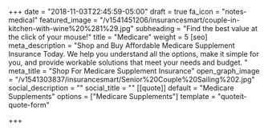 +++
date = "2018-11-03T22:45:59-05:00"
draft = true
fa_icon = "notes-medical"
featured_image = "/v1541451206/insurancesmart/couple-in-kitchen-with-wine%20%281%29.jpg"
subheading = "Find the best value at the click of your mouse!"
title = "Medicare"
weight = 5
[seo]
meta_description = "Shop and Buy Affordable Medicare Supplement Insurance Today. We help you understand all the options, make it simple for you, and provide workable solutions that meet your needs and budget. "
meta_title = "Shop For Medicare Supplement Insurance"
open_graph_image = "/v1541303837/insurancesmart/Senior%20Couple%20Sailing%202.jpg"
social_description = ""
social_title = ""
[[quote]]
default = "Medicare Supplements"
options = ["Medicare Supplements"]
template = "quoteit-quote-form"

+++
